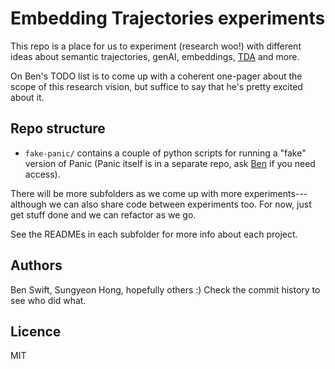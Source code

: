 # Embedding Trajectories experiments

This repo is a place for us to experiment (research woo!) with different ideas
about semantic trajectories, genAI, embeddings,
[TDA](https://en.wikipedia.org/wiki/Topological_data_analysis) and more.

On Ben's TODO list is to come up with a coherent one-pager about the scope of
this research vision, but suffice to say that he's pretty excited about it.

## Repo structure

- `fake-panic/` contains a couple of python scripts for running a "fake" version
  of Panic (Panic itself is in a separate repo, ask [Ben](ben.swift@anu.edu.au)
  if you need access).

There will be more subfolders as we come up with more experiments---although we
can also share code between experiments too. For now, just get stuff done and we
can refactor as we go.

See the READMEs in each subfolder for more info about each project.

## Authors

Ben Swift, Sungyeon Hong, hopefully others :) Check the commit history to see
who did what.

## Licence

MIT

